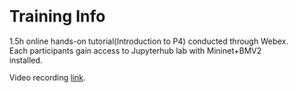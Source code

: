 # Training Info
1.5h online hands-on tutorial(Introduction to P4) conducted through Webex.
Each participants gain access to Jupyterhub lab with Mininet+BMV2 installed.

Video recording [link](https://netacad-partner.webex.com/netacad-partner/ldr.php?RCID=21e136def198bbe37cd556a2c0d9ff89). 
